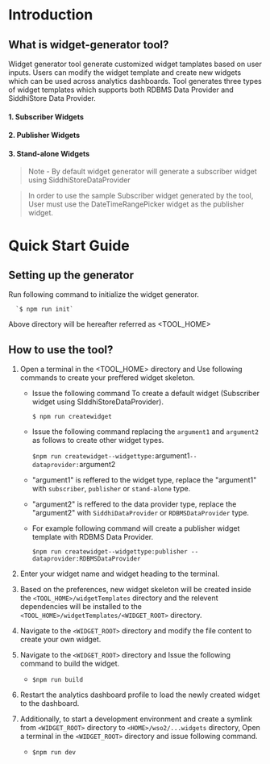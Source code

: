 # Introduction

## What is widget-generator tool?
Widget generator tool generate customized widget tamplates based on user inputs. Users can modify the widget template and create new widgets which can be used across analytics dashboards.
Tool generates three types of widget templates which supports both RDBMS Data Provider and SiddhiStore Data Provider.

#### 1. Subscriber Widgets
#### 2. Publisher Widgets
#### 3. Stand-alone Widgets

> Note - By default widget generator will generate a subscriber widget using SiddhiStoreDataProvider

>In order to use the sample Subscriber widget generated by the tool, User must use the DateTimeRangePicker widget as the publisher widget.


# Quick Start Guide

## Setting up the generator
Run following command to initialize the widget generator.

      `$ npm run init`

Above directory will be hereafter referred as <TOOL_HOME>

## How to use the tool?

1. Open a terminal in the <TOOL_HOME> directory and Use following commands to create your preffered widget skeleton.
    -  Issue the following command To create a default widget (Subscriber widget using SIddhiStoreDataProvider).
      
       `$ npm run createwidget`

    - Issue the following command replacing the `argument1` and `argument2` as follows to create other widget types.
    
      `$npm run createwidget--widgettype:`argument1`--dataprovider:`argument2

    - "argument1" is reffered to the widget type, replace the "argument1" with `subscriber`, `publisher` or `stand-alone` type.

    - "argument2" is reffered to the data provider type, replace the "argument2" with `SiddhiDataProvider` or `RDBMSDataProvider` type.

    - For example following command will create a publisher widget template with RDBMS Data Provider.

      `$npm run createwidget--widgettype:publisher --dataprovider:RDBMSDataProvider`
2. Enter your widget name and widget heading to the terminal.

3. Based on the preferences, new widget skeleton will be created inside the `<TOOL_HOME>/widgetTemplates` directory and the relevent dependencies will be installed to the `<TOOL_HOME>/widgetTemplates/<WIDGET_ROOT>` directory.

4. Navigate to the `<WIDGET_ROOT>` directory and modify the file content to create your own widget.

5. Navigate to the `<WIDGET_ROOT>` directory and Issue the following command to build the widget.
      - `$npm run build`

6. Restart the analytics dashboard profile to load the newly created widget to the dashboard. 

7. Additionally, to start a development environment and create a symlink from `<WIDGET_ROOT>` directory to `<HOME>/wso2/...widgets`  directory, Open a terminal in the `<WIDGET_ROOT>` directory and issue following command.
      - `$npm run dev`